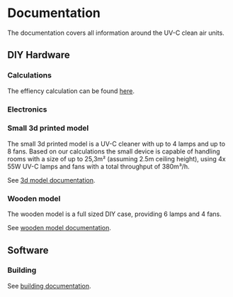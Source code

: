 # Documentation

The documentation covers all information around the UV-C clean air units.

## DIY Hardware

### Calculations

The effiency calculation can be found [here](theory.pdf).

### Electronics

### Small 3d printed model

The small 3d printed model is a UV-C cleaner with up to 4 lamps and up to 8 fans. Based on our calculations the small device is capable of handling rooms with a size of up to 25,3m² (assuming 2.5m ceiling height), using 4x 55W UV-C lamps and fans with a total throughput of 380m³/h.

See [3d model documentation](3dmodel.md).

### Wooden model

The wooden model is a full sized DIY case, providing 6 lamps and 4 fans.

See [wooden model documentation](/hardware/all_wood/README.md).

## Software

### Building

See [building documentation](software.md).
